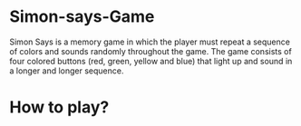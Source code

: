 # Simon-says-Game
Simon Says is a memory game in which the player must repeat a sequence of colors and sounds randomly throughout the game. The game consists of four colored buttons (red, green, yellow and blue) that light up and sound in a longer and longer sequence.

# How to play?
